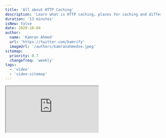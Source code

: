 ```yaml
---
title: 'All about HTTP Caching'
description: 'Learn what is HTTP caching, places for caching and different caching headers.'
duration: '13 minutes'
isNew: false
date: 2020-10-04
author:
  name: 'Kamran Ahmed'
  url: 'https://twitter.com/kamrify'
  imageUrl: '/authors/kamranahmedse.jpeg'
sitemap:
  priority: 0.7
  changefreq: 'weekly'
tags:
  - 'video'
  - 'video-sitemap'
---
```


<iframe class="w-full aspect-video mb-5" src="https://www.youtube.com/embed/HiBDZgTNpXY" title="All about HTTP Caching"></iframe>
